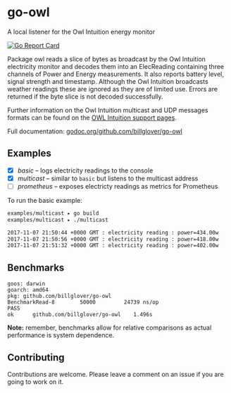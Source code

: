 # go-owl
A local listener for the Owl Intuition energy monitor

[![Go Report Card](https://goreportcard.com/badge/github.com/billglover/go-owl)](https://goreportcard.com/report/github.com/billglover/go-owl)

Package owl reads a slice of bytes as broadcast by the Owl Intuition electricity monitor and decodes them into an ElecReading containing three channels of Power and Energy measurements. It also reports battery level, signal strength and timestamp. Although the Owl Intuition broadcasts weather readings these are ignored as they are of limited use. Errors are returned if the byte slice is not decoded successfully.

Further information on the Owl Intuition multicast and UDP messages formats can be found on the [OWL Intuition support pages](https://theowl.zendesk.com/hc/en-gb/articles/201284603-Multicast-UDP-API-Information).

Full documentation: [godoc.org/github.com/billglover/go-owl](https://godoc.org/github.com/billglover/go-owl)

## Examples

 * [x] *basic* – logs electricity readings to the console
 * [x] *multicast* – similar to `basic` but listens to the multicast address
 * [ ] *prometheus* – exposes electricty readings as metrics for Prometheus

To run the basic example:

```bash
examples/multicast ▸ go build
examples/multicast ▸ ./multicast

2017-11-07 21:50:44 +0000 GMT : electricity reading : power=434.00w
2017-11-07 21:50:56 +0000 GMT : electricity reading : power=418.00w
2017-11-07 21:51:32 +0000 GMT : electricity reading : power=402.00w
```

## Benchmarks

```plain
goos: darwin
goarch: amd64
pkg: github.com/billglover/go-owl
BenchmarkRead-8   	   50000	     24739 ns/op
PASS
ok  	github.com/billglover/go-owl	1.496s
```

**Note:** remember, benchmarks allow for relative comparisons as actual performance is system dependence.

## Contributing

Contributions are welcome. Please leave a comment on an issue if you are going to work on it.
